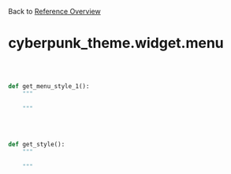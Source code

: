 
Back to [Reference Overview](https://github.com/pyrustic/cyberpunk-theme/blob/master/docs/reference/README.md)

# cyberpunk\_theme.widget.menu



<br>


```python

def get_menu_style_1():
    """
    
    """

```

<br>

```python

def get_style():
    """
    
    """

```


